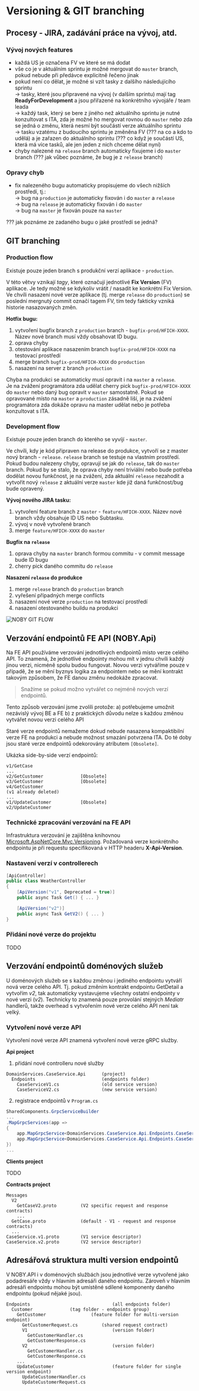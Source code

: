 ﻿# Versioning & GIT branching

## Procesy - JIRA, zadávání práce na vývoj, atd.

### Vývoj nových features
- každá US je označena FV ve které se má dodat
- vše co je v aktuálním sprintu je možné mergovat do `master` branch, pokud nebude při předávce explicitně řečeno jinak
- pokud není co dělat, je možné si vzít tasky z dalšího následujícího sprintu  
-> tasky, které jsou připravené na vývoj (v dalším sprintu) mají tag **ReadyForDevelopment** a jsou přiřazené na konkrétního vývojáře / team leada  
-> každý task, který se bere z jiného než aktuálního sprintu je nutné konzultovat s ITA, zda je možné ho mergovat rovnou do `master` nebo zda se jedná o změnu, která nesmí být součástí verze aktuálního sprintu  
-> tasku vzatému z budoucího sprintu je změněna FV (??? na co a kdo to udělá) a je zařazen do aktuálního sprintu (??? co když je součástí US, která má více tasků, ale jen jeden z nich chceme dělat nyní)
- chyby nalezené na `release` branch automaticky fixujeme i do `master` branch (??? jak vůbec poznáme, že bug je z `release` branch)

### Opravy chyb
- fix nalezeného bugu automaticky propisujeme do všech nižších prostředí, tj.:  
-> bug na `production` je automaticky fixován i do `master` a `release`  
-> bug na `release` je automaticky fixován i do `master`  
-> bug na `master` je fixován pouze na `master`

??? jak poznáme ze zadaného bugu o jaké prostředí se jedná?

## GIT branching

### Production flow
Existuje pouze jeden branch s produkční verzí aplikace - `production`.

V této větvy vznikají *tagy*, které označují jednotlivé **Fix Version** (FV) aplikace. Je tedy možné se kdykoliv vrátit / nasadit ke konkrétní Fix Version.
Ve chvíli nasazení nové verze aplikace (tj. merge `release` do `production`) se poslední mergnutý commit označí tagem FV, tím tedy fakticky vzniká historie nasazovaných změn.

**Hotfix bugu:**
1) vytvoření bugfix branch z `production` branch - `bugfix-prod/HFICH-XXXX`. Název nové branch musí vždy obsahovat ID bugu.
2) oprava chyby
3) otestování aplikace nasazením branch `bugfix-prod/HFICH-XXXX` na testovací prostředí
4) merge branch `bugfix-prod/HFICH-XXXX` do `production`
5) nasazení na server z branch `production`

Chyba na produkci se automaticky musí opravit i na `master` a `release`.  
Je na zvážení programátora zda udělat cherry pick `bugfix-prod/HFICH-XXXX` do `master` nebo daný bug opravit v `master` samostatně.
Pokud se opravované místo na `master` a `production` zásadně liší, je na zvážení programátora zda dokáže opravu na master udělat nebo je potřeba konzultovat s ITA.

### Development flow
Existuje pouze jeden branch do kterého se vyvíjí - `master`.

Ve chvíli, kdy je kód připraven na release do produkce, vytvoří se z master nový branch - `release`.
`release` branch se testuje na vlastním prostředí.
Pokud budou nalezeny chyby, opravují se jak do `release`, tak do `master` branch.
Pokud by se stalo, že oprava chyby není triviální nebo bude potřeba dodělat novou funkčnost, je na zvážení, zda aktuální `release` nezahodit a vytvořit nový `release` z aktuální verze `master` kde již daná funkčnost/bug bude opravený.

**Vývoj nového JIRA tasku:**
1) vytvoření feature branch z `master` - `feature/HFICH-XXXX`. Název nové branch vždy obsahuje ID US nebo Subtasku.
2) vývoj v nově vytvořené branch
3) merge `feature/HFICH-XXXX` do `master`

**Bugfix na `release`**
1) oprava chyby na `master` branch formou commitu - v commit message bude ID bugu
2) cherry pick daného commitu do `release`

**Nasazení `release` do produkce**
1) merge `release` branch do `production` branch
2) vyřešení případných merge conflicts
3) nasazení nové verze `production` na testovací prostředí
4) nasazení otestovaného buildu na produkci

![NOBY GIT FLOW](./NOBY-GIT-FLOW.png)

## Verzování endpointů FE API (NOBY.Api)
Na FE API používáme verzování jednotlivých endpointů místo verze celého API. 
To znamená, že jednotlivé endpointy mohou mít v jednu chvíli každý jinou verzi, nicméně spolu budou fungovat.
Novou verzi vytváříme pouze v případě, že se mění byznys logika za endpointem nebo se mění kontrakt takovým způsobem, že FE danou změnu nedokáže zpracovat.

> Snažíme se pokud možno vytvářet co nejméně nových verzí endpointů.

Tento způsob verzování jsme zvolili protože:
a) potřebujeme umožnit nezávislý vývoj BE a FE
b) z praktických důvodu nelze s každou změnou vytvářet novou verzi celého API

Staré verze endpointů nemažeme dokud nebude nasazena kompaktibilní verze FE na produkci a nebude možnost smazání potvrzena ITA. 
Do té doby jsou staré verze endpointů odekorovány atributem `[Obsolete]`.

Ukázka side-by-side verzí endpointů:
```
v1/GetCase
...
v2/GetCustomer              [Obsolete]
v3/GetCustomer              [Obsolete]
v4/GetCustomer
(v1 already deleted)
...
v1/UpdateCustomer           [Obsolete]
v2/UpdateCustomer
```

### Technické zpracování verzování na FE API
Infrastruktura verzování je zajištěna knihovnou [Microsoft.AspNetCore.Mvc.Versioning](https://github.com/dotnet/aspnet-api-versioning).
Požadovaná verze konkrétního endpointu je při requestu specifikovaná v HTTP headeru **X-Api-Version**.

### Nastavení verzí v controllerech
```csharp
[ApiController]
public class WeatherController
{
    [ApiVersion("v1", Deprecated = true)]
    public async Task Get() { ... }

    [ApiVersion("v2")]
    public async Task GetV2() { ... }
}
```

### Přidání nové verze do projektu
TODO

## Verzování endpointů doménových služeb
U doménových služeb se s každou změnou i jediného endpointu vytváří nová verze celého API.
Tj. pokud změním kontrakt endpointu GetDetail a vytvořím *v2*, tak automaticky vystavujeme všechny ostatní endpointy v nové verzi (*v2*).
Technicky to znamená pouze provolání stejných *Mediatr* handlerů, takže overhead s vytvořením nové verze celého API není tak velký.

### Vytvoření nové verze API
Vytvoření nové verze API znamená vytvoření nové verze gRPC služby.

**Api project**

1) přidání nové controlleru nové služby
```
DomainServices.CaseService.Api      (project)
  Endpoints                         (endpoints folder)
    CaseServiceV1.cs                (old service version)
    CaseServiceV2.cs                (new service version)
```

2) registrace endpointů v `Program.cs`
```csharp
SharedComponents.GrpcServiceBuilder
...
.MapGrpcServices(app =>
{
    app.MapGrpcService<DomainServices.CaseService.Api.Endpoints.CaseServiceV1>();
    app.MapGrpcService<DomainServices.CaseService.Api.Endpoints.CaseServiceV2>();
})
...
```

**Clients project**

TODO

**Contracts project**
```
Messages
  V2
    GetCaseV2.proto         (V2 specific request and response contracts)
    ...
  GetCase.proto             (default - V1 - request and response contracts)
  ...
CaseService.v1.proto        (V1 service descriptor)
CaseService.v2.proto        (V2 service descriptor)
```

## Adresářová struktura multi version endpointů
V NOBY.API i v doménových službách jsou jednotlivé verze vytvořené jako podadresáře vždy v hlavním adresáři daného endpointu.
Zároveň v hlavním adresáři endpointu mohou být umístěné sdílené komponenty daného endpointu (pokud nějaké jsou).

```
Endpoints                               (all endpoints folder)
  Customer				(tag folder - endpoints group)
    GetCustomer			        (feature folder for multi-version endpoint)
      GetCustomerRequest.cs	        (shared request contract)
      V1                                (version folder)
        GetCustomerHandler.cs
        GetCustomerResponse.cs
      V2                                (version folder)
        GetCustomerHandler.cs
        GetCustomerResponse.cs
    ...
    UpdateCustomer                      (feature folder for single version endpoint)
      UpdateCustomerHandler.cs
      UpdateCustomerRequest.cs
```
